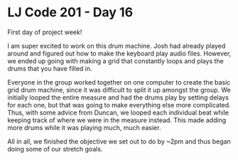 # LJ Code 201 - Day 16   
First day of project week!  

I am super excited to work on this drum machine. Josh had already played around and figured out how to make the keyboard play audio files. However, we ended up going with making a grid that constantly loops and plays the drums that you have filled in.  

Everyone in the group worked together on one computer to create the basic grid drum machine, since it was difficult to split it up amongst the group. We initially looped the entire measure and had the drums play by setting delays for each one, but that was going to make everything else more complicated. Thus, with some advice from Duncan, we looped each individual beat while keeping track of where we were in the measure instead. This made adding more drums while it was playing much, much easier.  

All in all, we finished the objective we set out to do by ~2pm and thus began doing some of our stretch goals.  
